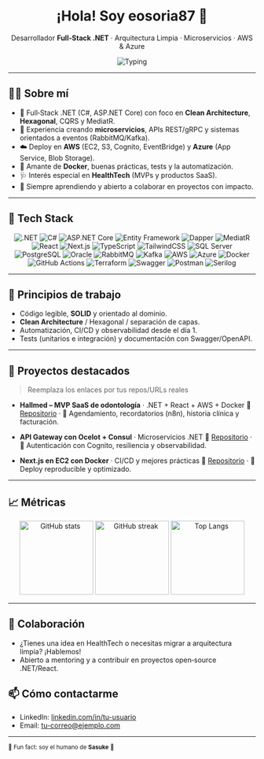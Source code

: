 <!-- Perfil README -->

<h1 align="center">¡Hola! Soy <strong>eosoria87</strong> 👋</h1>
<p align="center">Desarrollador <strong>Full‑Stack .NET</strong> · Arquitectura Limpia · Microservicios · AWS & Azure</p>

<p align="center">
  <img src="https://readme-typing-svg.demolab.com?font=Fira+Code&size=22&pause=1000&center=true&vCenter=true&width=900&lines=Full%E2%80%91Stack+.NET+(C%23%2FASP.NET+Core)+%E2%80%A2+React%2FNext.js;Arquitectura+Limpia%2C+Hexagonal%2C+CQRS%2FMediatR;Microservicios%2C+Mensajer%C3%ADa%2C+APIs+robustas;DevOps%3A+Docker%2C+CI%2FCD%2C+AWS+y+Azure" alt="Typing"/>
</p>

---

## 🙋‍♂️ Sobre mí

* 💼 Full‑Stack .NET (C#, ASP.NET Core) con foco en <strong>Clean Architecture</strong>, <strong>Hexagonal</strong>, CQRS y MediatR.
* 🧱 Experiencia creando <strong>microservicios</strong>, APIs REST/gRPC y sistemas orientados a eventos (RabbitMQ/Kafka).
* ☁️ Deploy en <strong>AWS</strong> (EC2, S3, Cognito, EventBridge) y <strong>Azure</strong> (App Service, Blob Storage).
* 🐳 Amante de <strong>Docker</strong>, buenas prácticas, tests y la automatización.
* 🩺 Interés especial en <strong>HealthTech</strong> (MVPs y productos SaaS).
* 🔎 Siempre aprendiendo y abierto a colaborar en proyectos con impacto.

---

## 🧰 Tech Stack

<div align="center">

<!-- Backend -->

<img alt=".NET" src="https://img.shields.io/badge/.NET-512BD4?style=for-the-badge&logo=dotnet&logoColor=white" />
<img alt="C#" src="https://img.shields.io/badge/C%23-239120?style=for-the-badge&logo=csharp&logoColor=white" />
<img alt="ASP.NET Core" src="https://img.shields.io/badge/ASP.NET%20Core-512BD4?style=for-the-badge&logo=dotnet&logoColor=white" />
<img alt="Entity Framework" src="https://img.shields.io/badge/EF%20Core-6DB33F?style=for-the-badge&logo=efset&logoColor=white" />
<img alt="Dapper" src="https://img.shields.io/badge/Dapper-2C3E50?style=for-the-badge" />
<img alt="MediatR" src="https://img.shields.io/badge/MediatR-5C2D91?style=for-the-badge" />

<!-- Frontend -->

<img alt="React" src="https://img.shields.io/badge/React-20232A?style=for-the-badge&logo=react&logoColor=61DAFB" />
<img alt="Next.js" src="https://img.shields.io/badge/Next.js-000000?style=for-the-badge&logo=nextdotjs&logoColor=white" />
<img alt="TypeScript" src="https://img.shields.io/badge/TypeScript-3178C6?style=for-the-badge&logo=typescript&logoColor=white" />
<img alt="TailwindCSS" src="https://img.shields.io/badge/TailwindCSS-06B6D4?style=for-the-badge&logo=tailwindcss&logoColor=white" />

<!-- Data -->

<img alt="SQL Server" src="https://img.shields.io/badge/SQL%20Server-CC2927?style=for-the-badge&logo=microsoftsqlserver&logoColor=white" />
<img alt="PostgreSQL" src="https://img.shields.io/badge/PostgreSQL-4169E1?style=for-the-badge&logo=postgresql&logoColor=white" />
<img alt="Oracle" src="https://img.shields.io/badge/Oracle-F80000?style=for-the-badge&logo=oracle&logoColor=white" />

<!-- Messaging / Integration -->

<img alt="RabbitMQ" src="https://img.shields.io/badge/RabbitMQ-FF6600?style=for-the-badge&logo=rabbitmq&logoColor=white" />
<img alt="Kafka" src="https://img.shields.io/badge/Kafka-231F20?style=for-the-badge&logo=apachekafka&logoColor=white" />

<!-- Cloud / DevOps -->

<img alt="AWS" src="https://img.shields.io/badge/AWS-232F3E?style=for-the-badge&logo=amazonaws&logoColor=white" />
<img alt="Azure" src="https://img.shields.io/badge/Azure-0078D4?style=for-the-badge&logo=microsoftazure&logoColor=white" />
<img alt="Docker" src="https://img.shields.io/badge/Docker-2496ED?style=for-the-badge&logo=docker&logoColor=white" />
<img alt="GitHub Actions" src="https://img.shields.io/badge/GitHub%20Actions-2088FF?style=for-the-badge&logo=githubactions&logoColor=white" />
<img alt="Terraform" src="https://img.shields.io/badge/Terraform-7B42BC?style=for-the-badge&logo=terraform&logoColor=white" />

<!-- Tooling -->

<img alt="Swagger" src="https://img.shields.io/badge/Swagger-85EA2D?style=for-the-badge&logo=swagger&logoColor=black" />
<img alt="Postman" src="https://img.shields.io/badge/Postman-FF6C37?style=for-the-badge&logo=postman&logoColor=white" />
<img alt="Serilog" src="https://img.shields.io/badge/Serilog-1C3F5E?style=for-the-badge" />

</div>

---

## 🧭 Principios de trabajo

* Código legible, <strong>SOLID</strong> y orientado al dominio.
* <strong>Clean Architecture</strong> / Hexagonal / separación de capas.
* Automatización, CI/CD y observabilidad desde el día 1.
* Tests (unitarios e integración) y documentación con Swagger/OpenAPI.

---

## 🚀 Proyectos destacados

> Reemplaza los enlaces por tus repos/URLs reales

* **Hallmed – MVP SaaS de odontología** · .NET + React + AWS + Docker
  📌 <a href="https://github.com/eosoria87/_coloca-aqui-el-repo_">Repositorio</a> · 🎯 Agendamiento, recordatorios (n8n), historia clínica y facturación.

* **API Gateway con Ocelot + Consul** · Microservicios .NET
  📌 <a href="https://github.com/eosoria87/_coloca-aqui-el-repo_">Repositorio</a> · 🔐 Autenticación con Cognito, resiliencia y observabilidad.

* **Next.js en EC2 con Docker** · CI/CD y mejores prácticas
  📌 <a href="https://github.com/eosoria87/_coloca-aqui-el-repo_">Repositorio</a> · 🚢 Deploy reproducible y optimizado.

---

## 📈 Métricas

<div align="center">

  <img height="150" src="https://github-readme-stats.vercel.app/api?username=eosoria87&show_icons=true&theme=transparent" alt="GitHub stats"/>
  <img height="150" src="https://streak-stats.demolab.com?user=eosoria87&theme=transparent" alt="GitHub streak"/>
  <img height="150" src="https://github-readme-stats.vercel.app/api/top-langs/?username=eosoria87&layout=compact&langs_count=8&hide=html,css&theme=transparent" alt="Top Langs"/>

</div>

---

## 🤝 Colaboración

* ¿Tienes una idea en HealthTech o necesitas migrar a arquitectura limpia? ¡Hablemos!
* Abierto a mentoring y a contribuir en proyectos open‑source .NET/React.

## 📫 Cómo contactarme

* LinkedIn: <a href="https://www.linkedin.com/in/tu-usuario">linkedin.com/in/tu-usuario</a>
* Email: <a href="mailto:tu-correo@ejemplo.com">[tu-correo@ejemplo.com](mailto:tu-correo@ejemplo.com)</a>

---

<sub>🐾 Fun fact: soy el humano de <strong>Sasuke</strong> 🐶</sub>
